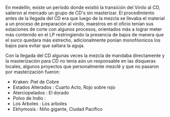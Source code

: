 En medellín,  existe un período donde existió la transición del Vinilo al CD, salieron al mercado un grupo de CD's sin masterizar.
El procedimiento antes de la llegada del CD era que luego de la mezcla se llevaba el material a un proceso de preparación al vinilo, maestros en el oficio tenían sus estaciones de corte con algunos procesos, orientados más a lograr meter más contenido en el LP restringiendo la presencia de bajos de manera que el surco quedara más estrecho, adicionalmente ponían monofóonicos los bajos para evitar que saltara la aguja.

Con la llegada del CD algunas veces la mezcla de mandaba directamente y la masterización para CD no tenía aún un responsable  en las disqueras locales, algunos proyectos que personalmente mezclé y que no pasaron por masterización fueron:

- Kraken: Piel de Cobre
- Estados Alterados : Cuarto Acto, Rojo sobre rojo
- Aterciopelados : El dorado
- Polvo de Indio : 
- Los Arboles : Los arboles
- Ekhymosis : Niño gigante, Ciudad Pacífico



